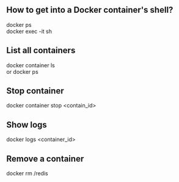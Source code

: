 ## How to get into a Docker container's shell?
  docker ps  
  docker exec -it <mycontainer> sh

## List all containers
  docker container ls  
  or docker ps

## Stop container
  docker container stop <contain_id>

## Show logs
  docker logs <container_id>

## Remove a container
  docker rm /redis
  
